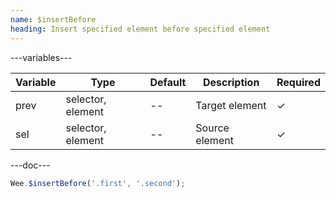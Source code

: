```yaml
---
name: $insertBefore
heading: Insert specified element before specified element
---
```


---variables---

| Variable | Type              | Default | Description    | Required |
| -------- | ----------------- | ------- | -------------- | -------- |
| prev     | selector, element | --      | Target element | &#10003; |
| sel      | selector, element | --      | Source element | &#10003; |

---doc---

```javascript
Wee.$insertBefore('.first', '.second');
```